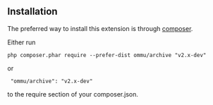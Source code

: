 Installation
------------
The preferred way to install this extension is through [composer](http://getcomposer.org/download/).

Either run

```
php composer.phar require --prefer-dist ommu/archive "v2.x-dev"
```

 or
```
 "ommu/archive": "v2.x-dev"
```

to the require section of your composer.json.
